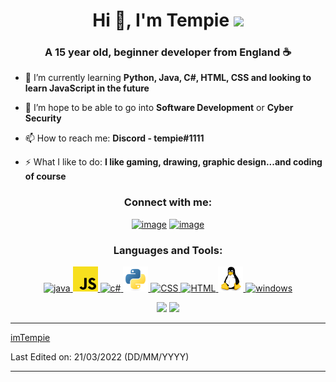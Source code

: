 <h1 align="center">Hi 👋, I'm Tempie <img height="40" src="https://emoji.gg/assets/emoji/7333-parrotdance.gif"></h1>
<h3 align="center">A 15 year old, beginner developer from England ☕󠁧󠁢󠁥󠁮󠁧󠁿</h3>

- 🌱 I’m currently learning **Python, Java, C#, HTML, CSS and looking to learn JavaScript in the future**
- 👯 I’m hope to be able to go into **Software Development** or **Cyber Security**

- 📫 How to reach me: **Discord - tempie#1111**

- ⚡ What I like to do: **I like gaming, drawing, graphic design...and coding of course**

<h3 align="center">Connect with me:</h3>
<div align="center">

[![image](https://img.shields.io/badge/Instagram-E4405F?style=for-the-badge&logo=instagram&logoColor=white)](https://www.instagram.com/tempie.gfx/)
[![image](https://img.shields.io/badge/Twitter-1DA1F2?style=for-the-badge&logo=twitter&logoColor=white)](https://twitter.com/im_tempie)
  
</div>

<h3 align="center">Languages and Tools:</h3>

<p align="center"> 
  <a href="https://www.w3schools.com/java/" target="_blank"> 
    <img src="https://raw.githubusercontent.com/jmnote/z-icons/a0040ee40dfc50f40e9ee72e28bae1d24173d557/svg/java.svg" alt="java" width="40" height="40"/> 
  </a> 
  <a href="https://www.w3schools.com/js/" target="_blank"> 
    <img src="https://raw.githubusercontent.com/voodootikigod/logo.js/1544bdeed6d618a6cfe4f0650d04ab8d9cfa76d9/js.svg" alt="javascript" width="40" height="40"/> 
  </a> 
  <a href="https://www.w3schools.com/cs/" target="_blank"> 
    <img src="https://raw.githubusercontent.com/jmnote/z-icons/a0040ee40dfc50f40e9ee72e28bae1d24173d557/svg/csharp.svg" alt="c#" width="40" height="40"/> 
  </a> 
  <a href="https://www.python.org" target="_blank"> 
    <img src="https://raw.githubusercontent.com/devicons/devicon/master/icons/python/python-original.svg" alt="python" width="40" height="40"/> 
  </a>  
  <a href="https://www.w3schools.com/css/" target="_blank"> 
    <img src="https://raw.githubusercontent.com/gilbarbara/logos/101422a2467fd45d5ba0f1da6f199c84236d0ec3/logos/css-3.svg" alt="CSS" width="40" height="40"/> 
  </a> 
  <a href="https://www.w3schools.com/html/" target="_blank"> 
    <img src="https://raw.githubusercontent.com/gilbarbara/logos/101422a2467fd45d5ba0f1da6f199c84236d0ec3/logos/html-5.svg" alt="HTML" width="40" height="40"/> 
  </a> 
  <a href="https://www.linux.org/" target="_blank"> 
    <img src="https://raw.githubusercontent.com/devicons/devicon/master/icons/linux/linux-original.svg" alt="linux" width="40" height="40"/> 
  </a> 
  <a href="https://www.microsoft.com/en-gb/software-download/windows10" target="_blank"> 
    <img src="https://raw.githubusercontent.com/gilbarbara/logos/9f0858601cc8543b51c8eea0722dbab4a7c7a1f9/logos/microsoft-windows.svg" alt="windows" width="40" height="40"/> 
  </a> 
</p>

<p align= "center">
  <img height= "150" src="https://github-readme-stats.vercel.app/api?username=imTempie&theme=react&show_icons=true&include_all_commits=true" />
  <img height= "150" src="https://github-readme-stats.vercel.app/api/top-langs/?username=imTempie&theme=react&layout=compact" />  
</p>


------

[imTempie](https://github.com/imTempie)

Last Edited on: 21/03/2022 (DD/MM/YYYY)
****
